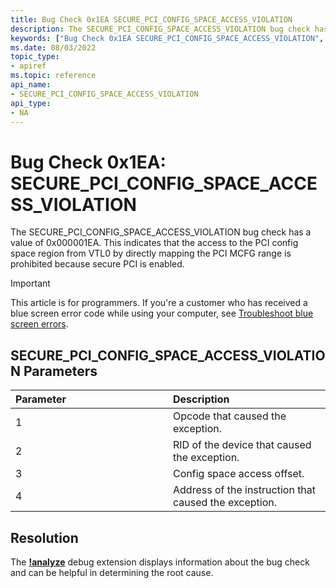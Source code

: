 ```yaml
---
title: Bug Check 0x1EA SECURE_PCI_CONFIG_SPACE_ACCESS_VIOLATION
description: The SECURE_PCI_CONFIG_SPACE_ACCESS_VIOLATION bug check has a value of 0x000001EA. This indicates that the the access to the PCI config space region from VTL0 by directly mapping the PCI MCFG range is prohibited because secure PCI is enabled.
keywords: ["Bug Check 0x1EA SECURE_PCI_CONFIG_SPACE_ACCESS_VIOLATION", "SECURE_PCI_CONFIG_SPACE_ACCESS_VIOLATION"]
ms.date: 08/03/2022
topic_type:
- apiref
ms.topic: reference
api_name:
- SECURE_PCI_CONFIG_SPACE_ACCESS_VIOLATION
api_type:
- NA
---
```


# Bug Check 0x1EA: SECURE\_PCI\_CONFIG\_SPACE\_ACCESS\_VIOLATION

The SECURE\_PCI\_CONFIG\_SPACE\_ACCESS\_VIOLATION bug check has a value of 0x000001EA. This indicates that the access to the PCI config space region from VTL0 by directly mapping the PCI MCFG range is prohibited because secure PCI is enabled.

> [!IMPORTANT]
> This article is for programmers. If you're a customer who has received a blue screen error code while using your computer, see [Troubleshoot blue screen errors](https://www.windows.com/stopcode).


## SECURE_PCI_CONFIG\_SPACE\_ACCESS\_VIOLATION Parameters

<table>
<colgroup>
<col width="50%" />
<col width="50%" />
</colgroup>
<thead>
<tr class="header">
<th align="left">Parameter</th>
<th align="left">Description</th>
</tr>
</thead>
<tbody>
<tr class="odd">
<td align="left">1</td>
<td align="left">Opcode that caused the exception.</td>
</tr>
<tr class="even">
<td align="left">2</td>
<td align="left">RID of the device that caused the exception.</td>
</tr>
<tr class="odd">
<td align="left">3</td>
<td align="left">Config space access offset.</td>
</tr>
<tr class="even">
<td align="left">4</td>
<td align="left">Address of the instruction that caused the exception.</td>
</tr>
</tbody>
</table>


## Resolution

The [**!analyze**](../debuggercmds/-analyze.md) debug extension displays information about the bug check and can be helpful in determining the root cause.
